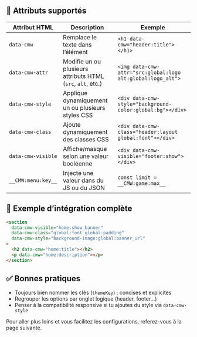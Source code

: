 ## 📄 Attributs supportés

| Attribut HTML             | Description                                                                 | Exemple                                                                 |
|---------------------------|-----------------------------------------------------------------------------|-------------------------------------------------------------------------|
| `data-cmw`                | Remplace le texte dans l’élément                                            | `<h1 data-cmw="header:title"></h1>`                                    |
| `data-cmw-attr`           | Modifie un ou plusieurs attributs HTML (`src`, `alt`, etc.)                 | `<img data-cmw-attr="src:global:logo alt:global:logo_alt">`           |
| `data-cmw-style`          | Applique dynamiquement un ou plusieurs styles CSS                           | `<div data-cmw-style="background-color:global:bg"></div>`             |
| `data-cmw-class`          | Ajoute dynamiquement des classes CSS                                        | `<div data-cmw-class="header:layout global:font"></div>`              |
| `data-cmw-visible`        | Affiche/masque selon une valeur booléenne                                   | `<div data-cmw-visible="footer:show"></div>`                          |
| `__CMW:menu:key__`        | Injecte une valeur dans du JS ou du JSON                                    | `const limit = __CMW:game:max__`                                       |


## 🧪 Exemple d’intégration complète

```html
<section
  data-cmw-visible="home:show_banner"
  data-cmw-class="global:font global:padding"
  data-cmw-style="background-image:global:banner_url"
>
  <h2 data-cmw="home:title"></h2>
  <p data-cmw="home:description"></p>
</section>
```

## ✅ Bonnes pratiques

- Toujours bien nommer les clés (`themeKey`) : concises et explicites
- Regrouper les options par onglet logique (header, footer...)
- Penser à la compatibilité responsive si tu ajoutes du style via `data-cmw-style`

Pour aller plus loins et vous facilitez les configurations, referez-vous à la page suivante.